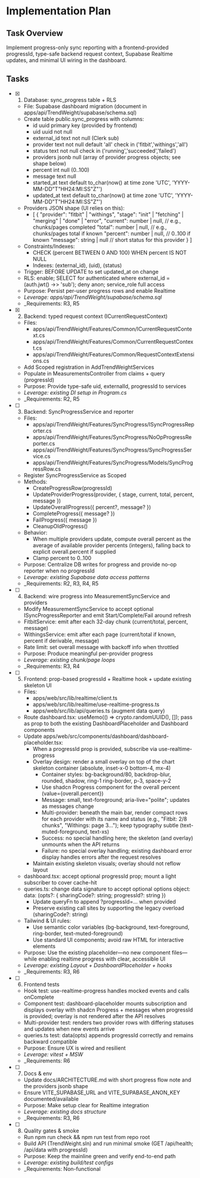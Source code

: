 # Implementation Plan

## Task Overview
Implement progress-only sync reporting with a frontend-provided progressId, type-safe backend request context, Supabase Realtime updates, and minimal UI wiring in the dashboard.

## Tasks

- [x] 1. Database: sync_progress table + RLS
  - File: Supabase dashboard migration (document in apps/api/TrendWeight/supabase/schema.sql)
  - Create table public.sync_progress with columns:
    - id uuid primary key (provided by frontend)
    - uid uuid not null
    - external_id text not null (Clerk sub)
    - provider text not null default 'all' check in ('fitbit','withings','all')
    - status text not null check in ('running','succeeded','failed')
    - providers jsonb null (array of provider progress objects; see shape below)
    - percent int null (0..100)
    - message text null
    - started_at text default to_char(now() at time zone 'UTC', 'YYYY-MM-DD"T"HH24:MI:SS"Z"')
    - updated_at text default to_char(now() at time zone 'UTC', 'YYYY-MM-DD"T"HH24:MI:SS"Z"')
  - Providers JSON shape (UI relies on this):
    - [
      {
        "provider": "fitbit" | "withings",
        "stage": "init" | "fetching" | "merging" | "done" | "error",
        "current": number | null,       // e.g., chunks/pages completed
        "total": number | null,         // e.g., chunks/pages total if known
        "percent": number | null,       // 0..100 if known
        "message": string | null        // short status for this provider
      }
    ]
  - Constraints/Indexes:
    - CHECK (percent BETWEEN 0 AND 100) WHEN percent IS NOT NULL
    - Indexes: (external_id), (uid), (status)
  - Trigger: BEFORE UPDATE to set updated_at on change
  - RLS: enable; SELECT for authenticated where external_id = (auth.jwt() ->> 'sub'); deny anon; service_role full access
  - Purpose: Persist per-user progress rows and enable Realtime
  - _Leverage: apps/api/TrendWeight/supabase/schema.sql_
  - _Requirements: R3, R5

- [x] 2. Backend: typed request context (ICurrentRequestContext)
  - Files: 
    - apps/api/TrendWeight/Features/Common/ICurrentRequestContext.cs
    - apps/api/TrendWeight/Features/Common/CurrentRequestContext.cs
    - apps/api/TrendWeight/Features/Common/RequestContextExtensions.cs
  - Add Scoped registration in AddTrendWeightServices
  - Populate in MeasurementsController from claims + query (progressId)
  - Purpose: Provide type-safe uid, externalId, progressId to services
  - _Leverage: existing DI setup in Program.cs_
  - _Requirements: R2, R5

- [ ] 3. Backend: SyncProgressService and reporter
  - Files:
    - apps/api/TrendWeight/Features/SyncProgress/ISyncProgressReporter.cs
    - apps/api/TrendWeight/Features/SyncProgress/NoOpProgressReporter.cs
    - apps/api/TrendWeight/Features/SyncProgress/SyncProgressService.cs
    - apps/api/TrendWeight/Features/SyncProgress/Models/SyncProgressRow.cs
  - Register SyncProgressService as Scoped
  - Methods:
    - CreateProgressRow(progressId)
    - UpdateProviderProgress(provider, { stage, current, total, percent, message })
    - UpdateOverallProgress({ percent?, message? })
    - CompleteProgress({ message? })
    - FailProgress({ message })
    - CleanupOldProgress()
  - Behavior:
    - When multiple providers update, compute overall percent as the average of available provider percents (integers), falling back to explicit overall.percent if supplied
    - Clamp percent to 0..100
  - Purpose: Centralize DB writes for progress and provide no-op reporter when no progressId
  - _Leverage: existing Supabase data access patterns_
  - _Requirements: R2, R3, R4, R5

- [ ] 4. Backend: wire progress into MeasurementSyncService and providers
  - Modify MeasurementSyncService to accept optional ISyncProgressReporter and emit Start/Complete/Fail around refresh
  - FitbitService: emit after each 32-day chunk (current/total, percent, message)
  - WithingsService: emit after each page (current/total if known, percent if derivable, message)
  - Rate limit: set overall message with backoff info when throttled
  - Purpose: Produce meaningful per-provider progress
  - _Leverage: existing chunk/page loops_
  - _Requirements: R3, R4

- [ ] 5. Frontend: prop-based progressId + Realtime hook + update existing skeleton UI
  - Files:
    - apps/web/src/lib/realtime/client.ts
    - apps/web/src/lib/realtime/use-realtime-progress.ts
    - apps/web/src/lib/api/queries.ts (augment data query)
  - Route dashboard.tsx: useMemo(() => crypto.randomUUID(), []); pass as prop to both the existing DashboardPlaceholder and Dashboard components
  - Update apps/web/src/components/dashboard/dashboard-placeholder.tsx:
    - When a progressId prop is provided, subscribe via use-realtime-progress
    - Overlay design: render a small overlay on top of the chart skeleton container (absolute, inset-x-0 bottom-4, mx-4)
      - Container styles: bg-background/80, backdrop-blur, rounded, shadow, ring-1 ring-border, p-3, space-y-2
      - Use shadcn Progress component for the overall percent (value={overall.percent})
      - Message: small, text-foreground; aria-live="polite"; updates as messages change
      - Multi-provider: beneath the main bar, render compact rows for each provider with its name and status (e.g., "Fitbit: 2/8 chunks", "Withings: page 3…"); keep typography subtle (text-muted-foreground, text-xs)
      - Success: no special handling here; the skeleton (and overlay) unmounts when the API returns
      - Failure: no special overlay handling; existing dashboard error display handles errors after the request resolves
    - Maintain existing skeleton visuals; overlay should not reflow layout
  - dashboard.tsx: accept optional progressId prop; mount a light subscriber to cover cache-hit
  - queries.ts: change data signature to accept optional options object: data: (opts?: { sharingCode?: string; progressId?: string })
    - Update queryFn to append ?progressId=... when provided
    - Preserve existing call sites by supporting the legacy overload (sharingCode?: string)
  - Tailwind & UI rules:
    - Use semantic color variables (bg-background, text-foreground, ring-border, text-muted-foreground)
    - Use standard UI components; avoid raw HTML for interactive elements
  - Purpose: Use the existing placeholder—no new component files—while enabling realtime progress with clear, accessible UI
  - _Leverage: existing Layout + DashboardPlaceholder + hooks_
  - _Requirements: R3, R6

- [ ] 6. Frontend tests
  - Hook test: use-realtime-progress handles mocked events and calls onComplete
  - Component test: dashboard-placeholder mounts subscription and displays overlay with shadcn Progress + messages when progressId is provided; overlay is not rendered after the API resolves
  - Multi-provider test: renders two provider rows with differing statuses and updates when new events arrive
  - queries.ts test: data(opts) appends progressId correctly and remains backward compatible
  - Purpose: Ensure UX is wired and resilient
  - _Leverage: vitest + MSW_
  - _Requirements: R6

- [ ] 7. Docs & env
  - Update docs/ARCHITECTURE.md with short progress flow note and the providers jsonb shape
  - Ensure VITE_SUPABASE_URL and VITE_SUPABASE_ANON_KEY documented/available
  - Purpose: Make setup clear for Realtime integration
  - _Leverage: existing docs structure_
  - _Requirements: R3, R6

- [ ] 8. Quality gates & smoke
  - Run npm run check && npm run test from repo root
  - Build API (TrendWeight.sln) and run minimal smoke (GET /api/health; /api/data with progressId)
  - Purpose: Keep the mainline green and verify end-to-end path
  - _Leverage: existing build/test configs_
  - _Requirements: Non-functional
